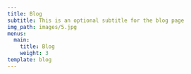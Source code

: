 ```yaml
---
title: Blog
subtitle: This is an optional subtitle for the blog page
img_path: images/5.jpg
menus:
  main:
    title: Blog
    weight: 3
template: blog
---
```

